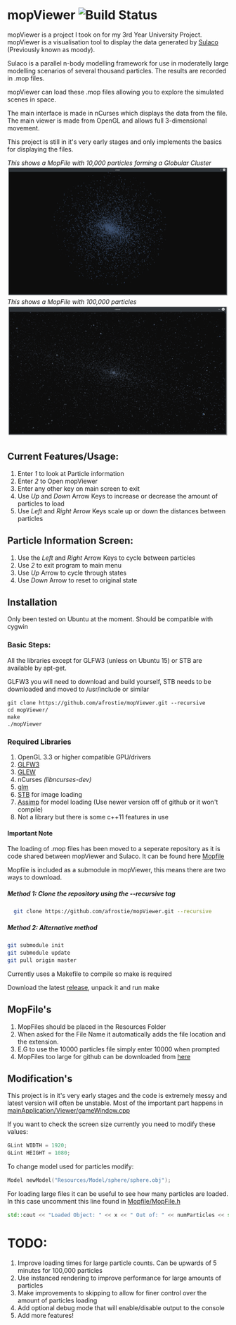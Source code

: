 mopViewer ![Build Status](https://travis-ci.org/Afrostie/mopViewer.svg?branch=master)
=====================================================================================

mopViewer is a project I took on for my 3rd Year University Project. mopViewer is a visualisation tool to display the data generated by [Sulaco](https://gitlab.com/carey.pridgeon/sulaco) (Previously known as moody).

Sulaco is a parallel n-body modelling framework for use in moderatelly large modelling scenarios of several thousand particles. The results are recorded in .mop files.

mopViewer can load these .mop files allowing you to explore the simulated scenes in space.

The main interface is made in nCurses which displays the data from the file. The main viewer is made from OpenGL and allows full 3-dimensional movement.

This project is still in it's very early stages and only implements the basics for displaying the files.

*This shows a MopFile with 10,000 particles forming a Globular Cluster* ![cluster](Resources/Images/cluster1.png)*This shows a MopFile with 100,000 particles* ![100000](Resources/Images/100000.png)

Current Features/Usage:
-----------------------

1.	Enter *1* to look at Particle information
2.	Enter *2* to Open mopViewer
3.	Enter any other key on main screen to exit
4.	Use *Up* and *Down* Arrow Keys to increase or decrease the amount of particles to load
5.	Use *Left* and *Right* Arrow Keys scale up or down the distances between particles

Particle Information Screen:
----------------------------

1.	Use the *Left* and *Right* Arrow Keys to cycle between particles
2.	Use *2* to exit program to main menu
3.	Use *Up* Arrow to cycle through states
4.	Use *Down* Arrow to reset to original state

Installation
------------

Only been tested on Ubuntu at the moment. Should be compatible with cygwin

### Basic Steps:

All the libraries except for GLFW3 (unless on Ubuntu 15) or STB are available by apt-get.

GLFW3 you will need to download and build yourself, STB needs to be downloaded and moved to /usr/include or similar

```shell
git clone https://github.com/afrostie/mopViewer.git --recursive
cd mopViewer/
make
./mopViewer
```

### Required Libraries

1.	OpenGL 3.3 or higher compatible GPU/drivers
2.	[GLFW3](http://www.glfw.org/)
3.	[GLEW](http://glew.sourceforge.net/)
4.	nCurses *(libncurses-dev)*
5.	[glm](http://glm.g-truc.net/0.9.7/index.html)
6.	[STB](https://github.com/nothings/stb) for image loading
7.	[Assimp](https://github.com/assimp/assimp) for model loading (Use newer version off of github or it won't compile)
8.	Not a library but there is some c++11 features in use

#### Important Note

The loading of .mop files has been moved to a seperate repository as it is code shared between mopViewer and Sulaco. It can be found here [Mopfile](http://gitlab.com/carey.pridgeon/Mopfile)

Mopfile is included as a submodule in mopViewer, this means there are two ways to download.

##### Method 1: Clone the repository using the --recursive tag

```bash
  git clone https://github.com/afrostie/mopViewer.git --recursive
```

##### Method 2: Alternative method

```bash
git submodule init
git submodule update
git pull origin master
```

Currently uses a Makefile to compile so make is required

Download the latest [release](https://github.com/Afrostie/mopViewer/releases/tag/1.2), unpack it and run make

MopFile's
---------

1.	MopFiles should be placed in the Resources Folder
2.	When asked for the File Name it automatically adds the file location and the extension.
3.	E.G to use the 10000 particles file simply enter 10000 when prompted
4.	MopFiles too large for github can be downloaded from [here](https://www.dropbox.com/sh/9mq6s7wrj2i3udk/AABcujcJOI9ZtQ-YM0H6_1sRa?dl=0)

Modification's
--------------

This project is in it's very early stages and the code is extremely messy and latest version will often be unstable. Most of the important part happens in [mainApplication/Viewer/gameWindow.cpp](mainApplication/Viewer/gameWindow.cpp)

If you want to check the screen size currently you need to modify these values:

```c++
GLint WIDTH = 1920;
GLint HEIGHT = 1080;
```

To change model used for particles modify:

```c++
Model newModel("Resources/Model/sphere/sphere.obj");
```

For loading large files it can be useful to see how many particles are loaded. In this case uncomment this line found in [Mopfile/MopFile.h](Mopfile/MopFile.h)

```c++
std::cout << "Loaded Object: " << x << " Out of: " << numParticles << std::endl;
```

TODO:
=====

1.	Improve loading times for large particle counts. Can be upwards of 5 minutes for 100,000 particles
2.	Use instanced rendering to improve performance for large amounts of particles
3.	Make improvements to skipping to allow for finer control over the amount of particles loading
4.	Add optional debug mode that will enable/disable output to the console
5.	Add more features!

